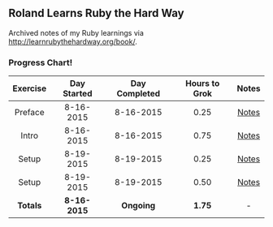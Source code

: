 ## Roland Learns Ruby the Hard Way
Archived notes of my Ruby learnings via http://learnrubythehardway.org/book/.

### Progress Chart!
| Exercise   | Day Started   | Day Completed | Hours to Grok | Notes |
|:----------:|:-------------:|:-------------:|:-------------:|:-----:|
| Preface    | 8-16-2015     | 8-16-2015     | 0.25          | [Notes](https://github.com/RolandBurrows/learning-ruby-the-hard-way/tree/master/Exercise%200%20-%20Preface) |
| Intro      | 8-16-2015     | 8-16-2015     | 0.75          | [Notes](https://github.com/RolandBurrows/learning-ruby-the-hard-way/tree/master/Exercise%200%20-%20The%20Introduction) |
| Setup      | 8-19-2015     | 8-19-2015     | 0.25          | [Notes](https://github.com/RolandBurrows/learning-ruby-the-hard-way/tree/master/Exercise%200%20-%20The%20Setup) |
| Setup      | 8-19-2015     | 8-19-2015     | 0.50          | [Notes](https://github.com/RolandBurrows/learning-ruby-the-hard-way/tree/master/Exercise%201%20-%20A%20Good%20First%20Program) |
| **Totals** | **8-16-2015** | **Ongoing**   | **1.75**      | -    |
